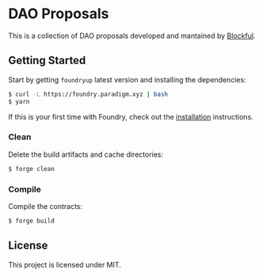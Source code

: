 # DAO Proposals

This is a collection of DAO proposals developed and mantained by [Blockful](https://github.com/blockful-io). 

## Getting Started

Start by getting `foundryup` latest version and installing the dependencies:

```sh
$ curl -L https://foundry.paradigm.xyz | bash
$ yarn
```

If this is your first time with Foundry, check out the
[installation](https://github.com/foundry-rs/foundry#installation) instructions.

### Clean

Delete the build artifacts and cache directories:

```sh
$ forge clean
```

### Compile

Compile the contracts:

```sh
$ forge build
```

## License

This project is licensed under MIT.
